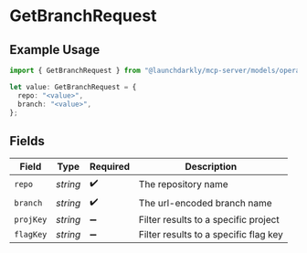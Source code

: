 # GetBranchRequest

## Example Usage

```typescript
import { GetBranchRequest } from "@launchdarkly/mcp-server/models/operations";

let value: GetBranchRequest = {
  repo: "<value>",
  branch: "<value>",
};
```

## Fields

| Field                                 | Type                                  | Required                              | Description                           |
| ------------------------------------- | ------------------------------------- | ------------------------------------- | ------------------------------------- |
| `repo`                                | *string*                              | :heavy_check_mark:                    | The repository name                   |
| `branch`                              | *string*                              | :heavy_check_mark:                    | The url-encoded branch name           |
| `projKey`                             | *string*                              | :heavy_minus_sign:                    | Filter results to a specific project  |
| `flagKey`                             | *string*                              | :heavy_minus_sign:                    | Filter results to a specific flag key |